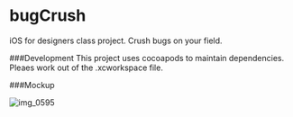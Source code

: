 # bugCrush
iOS for designers class project. Crush bugs on your field.

###Development
This project uses cocoapods to maintain dependencies. Pleaes work out of the .xcworkspace file.

###Mockup

![img_0595](https://cloud.githubusercontent.com/assets/1372815/10381217/cd694264-6dcd-11e5-9e70-24a1255f281c.JPG)
